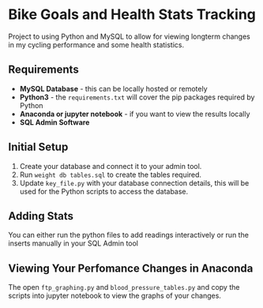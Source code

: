 # Bike Goals and Health Stats Tracking
Project to using Python and MySQL to allow for viewing longterm changes in my cycling performance and some health statistics.

## Requirements
+ **MySQL Database** - this can be locally hosted or remotely
+ **Python3** - the `requirements.txt` will cover the pip packages required by Python
+ **Anaconda or jupyter notebook** - if you want to view the results locally
+  **SQL Admin Software**

## Initial Setup
1. Create your database and connect it to your admin tool.
2. Run `weight db tables.sql` to create the tables required.
3. Update `key_file.py` with your database connection details, this will be used for the Python scripts to access the database.

## Adding Stats
You can either run the python files to add readings interactively or run the inserts manually in your SQL Admin tool

## Viewing Your Perfomance Changes in Anaconda
The open `ftp_graphing.py` and `blood_pressure_tables.py` and copy the scripts into jupyter notebook to view the graphs of your changes. 
